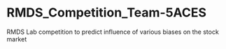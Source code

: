 # RMDS_Competition_Team-5ACES
RMDS Lab competition to predict influence of various biases on the stock market
